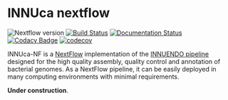 # INNUca nextflow

![Nextflow version](https://img.shields.io/badge/nextflow->0.25.7-brightgreen.svg)
[![Build Status](https://travis-ci.org/ODiogoSilva/innuca-nf.svg?branch=travis_pg)](https://travis-ci.org/ODiogoSilva/innuca-nf)
[![Documentation Status](https://readthedocs.org/projects/innuca-nf/badge/?version=latest)](http://innuca-nf.readthedocs.io/en/latest/?badge=latest)
[![Codacy Badge](https://api.codacy.com/project/badge/Grade/dde333d535a446aaa4690fbea87a4b36)](https://www.codacy.com/app/o.diogosilva/innuca-nf?utm_source=github.com&amp;utm_medium=referral&amp;utm_content=ODiogoSilva/innuca-nf&amp;utm_campaign=Badge_Grade)
[![codecov](https://codecov.io/gh/ODiogoSilva/innuca-nf/branch/master/graph/badge.svg)](https://codecov.io/gh/ODiogoSilva/innuca-nf)

INNUca-NF is a [NextFlow](https://www.nextflow.io/) implementation of the 
[INNUENDO pipeline](https://github.com/B-UMMI/INNUca) designed for the high 
quality assembly, quality control and annotation of bacterial genomes. As a
NextFlow pipeline, it can be easily deployed in many computing environments 
with minimal requirements.

**Under construction**.